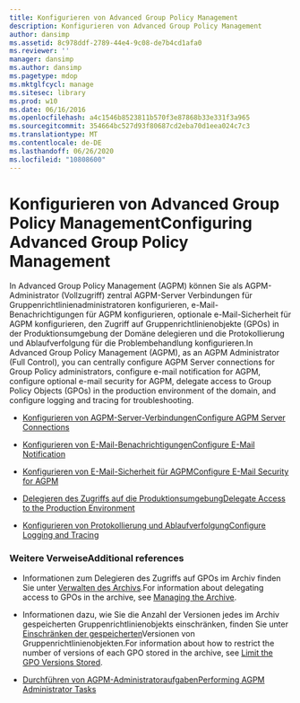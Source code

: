 ```yaml
---
title: Konfigurieren von Advanced Group Policy Management
description: Konfigurieren von Advanced Group Policy Management
author: dansimp
ms.assetid: 8c978ddf-2789-44e4-9c08-de7b4cd1afa0
ms.reviewer: ''
manager: dansimp
ms.author: dansimp
ms.pagetype: mdop
ms.mktglfcycl: manage
ms.sitesec: library
ms.prod: w10
ms.date: 06/16/2016
ms.openlocfilehash: a4c1546b8523811b570f3e87868b33e331f3a965
ms.sourcegitcommit: 354664bc527d93f80687cd2eba70d1eea024c7c3
ms.translationtype: MT
ms.contentlocale: de-DE
ms.lasthandoff: 06/26/2020
ms.locfileid: "10808600"
---
```

# <span data-ttu-id="47522-103">Konfigurieren von Advanced Group Policy Management</span><span class="sxs-lookup"><span data-stu-id="47522-103">Configuring Advanced Group Policy Management</span></span>


<span data-ttu-id="47522-104">In Advanced Group Policy Management (AGPM) können Sie als AGPM-Administrator (Vollzugriff) zentral AGPM-Server Verbindungen für Gruppenrichtlinienadministratoren konfigurieren, e-Mail-Benachrichtigungen für AGPM konfigurieren, optionale e-Mail-Sicherheit für AGPM konfigurieren, den Zugriff auf Gruppenrichtlinienobjekte (GPOs) in der Produktionsumgebung der Domäne delegieren und die Protokollierung und Ablaufverfolgung für die Problembehandlung konfigurieren.</span><span class="sxs-lookup"><span data-stu-id="47522-104">In Advanced Group Policy Management (AGPM), as an AGPM Administrator (Full Control), you can centrally configure AGPM Server connections for Group Policy administrators, configure e-mail notification for AGPM, configure optional e-mail security for AGPM, delegate access to Group Policy Objects (GPOs) in the production environment of the domain, and configure logging and tracing for troubleshooting.</span></span>

-   [<span data-ttu-id="47522-105">Konfigurieren von AGPM-Server-Verbindungen</span><span class="sxs-lookup"><span data-stu-id="47522-105">Configure AGPM Server Connections</span></span>](configure-agpm-server-connections-agpm40.md)

-   [<span data-ttu-id="47522-106">Konfigurieren von E-Mail-Benachrichtigungen</span><span class="sxs-lookup"><span data-stu-id="47522-106">Configure E-Mail Notification</span></span>](configure-e-mail-notification-agpm40.md)

-   [<span data-ttu-id="47522-107">Konfigurieren von E-Mail-Sicherheit für AGPM</span><span class="sxs-lookup"><span data-stu-id="47522-107">Configure E-Mail Security for AGPM</span></span>](configure-e-mail-security-for-agpm-agpm40.md)

-   [<span data-ttu-id="47522-108">Delegieren des Zugriffs auf die Produktionsumgebung</span><span class="sxs-lookup"><span data-stu-id="47522-108">Delegate Access to the Production Environment</span></span>](delegate-access-to-the-production-environment-agpm40.md)

-   [<span data-ttu-id="47522-109">Konfigurieren von Protokollierung und Ablaufverfolgung</span><span class="sxs-lookup"><span data-stu-id="47522-109">Configure Logging and Tracing</span></span>](configure-logging-and-tracing-agpm40.md)

### <span data-ttu-id="47522-110">Weitere Verweise</span><span class="sxs-lookup"><span data-stu-id="47522-110">Additional references</span></span>

-   <span data-ttu-id="47522-111">Informationen zum Delegieren des Zugriffs auf GPOs im Archiv finden Sie unter [Verwalten des Archivs](managing-the-archive-agpm40.md).</span><span class="sxs-lookup"><span data-stu-id="47522-111">For information about delegating access to GPOs in the archive, see [Managing the Archive](managing-the-archive-agpm40.md).</span></span>

-   <span data-ttu-id="47522-112">Informationen dazu, wie Sie die Anzahl der Versionen jedes im Archiv gespeicherten Gruppenrichtlinienobjekts einschränken, finden Sie unter [Einschränken der gespeicherten](limit-the-gpo-versions-stored-agpm40.md)Versionen von Gruppenrichtlinienobjekten.</span><span class="sxs-lookup"><span data-stu-id="47522-112">For information about how to restrict the number of versions of each GPO stored in the archive, see [Limit the GPO Versions Stored](limit-the-gpo-versions-stored-agpm40.md).</span></span>

-   [<span data-ttu-id="47522-113">Durchführen von AGPM-Administratoraufgaben</span><span class="sxs-lookup"><span data-stu-id="47522-113">Performing AGPM Administrator Tasks</span></span>](performing-agpm-administrator-tasks-agpm40.md)

 

 





